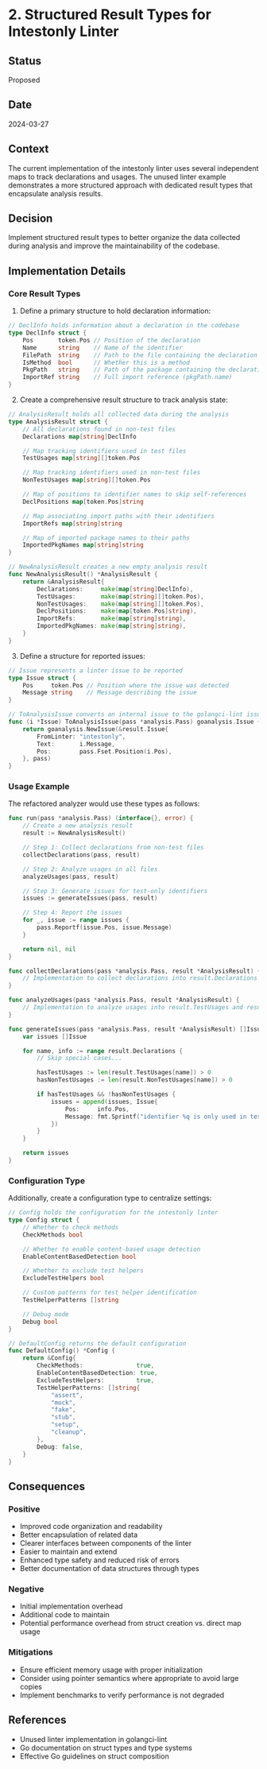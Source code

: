 # 2. Structured Result Types for Intestonly Linter

## Status
Proposed

## Date
2024-03-27

## Context
The current implementation of the intestonly linter uses several independent maps to track declarations and usages. The unused linter example demonstrates a more structured approach with dedicated result types that encapsulate analysis results.

## Decision
Implement structured result types to better organize the data collected during analysis and improve the maintainability of the codebase.

## Implementation Details

### Core Result Types

1. Define a primary structure to hold declaration information:

```go
// DeclInfo holds information about a declaration in the codebase
type DeclInfo struct {
    Pos       token.Pos // Position of the declaration
    Name      string    // Name of the identifier
    FilePath  string    // Path to the file containing the declaration
    IsMethod  bool      // Whether this is a method
    PkgPath   string    // Path of the package containing the declaration
    ImportRef string    // Full import reference (pkgPath.name)
}
```

2. Create a comprehensive result structure to track analysis state:

```go
// AnalysisResult holds all collected data during the analysis
type AnalysisResult struct {
    // All declarations found in non-test files
    Declarations map[string]DeclInfo

    // Map tracking identifiers used in test files
    TestUsages map[string][]token.Pos

    // Map tracking identifiers used in non-test files
    NonTestUsages map[string][]token.Pos

    // Map of positions to identifier names to skip self-references
    DeclPositions map[token.Pos]string

    // Map associating import paths with their identifiers
    ImportRefs map[string]string

    // Map of imported package names to their paths
    ImportedPkgNames map[string]string
}

// NewAnalysisResult creates a new empty analysis result
func NewAnalysisResult() *AnalysisResult {
    return &AnalysisResult{
        Declarations:     make(map[string]DeclInfo),
        TestUsages:       make(map[string][]token.Pos),
        NonTestUsages:    make(map[string][]token.Pos),
        DeclPositions:    make(map[token.Pos]string),
        ImportRefs:       make(map[string]string),
        ImportedPkgNames: make(map[string]string),
    }
}
```

3. Define a structure for reported issues:

```go
// Issue represents a linter issue to be reported
type Issue struct {
    Pos     token.Pos // Position where the issue was detected
    Message string    // Message describing the issue
}

// ToAnalysisIssue converts an internal issue to the golangci-lint issue format
func (i *Issue) ToAnalysisIssue(pass *analysis.Pass) goanalysis.Issue {
    return goanalysis.NewIssue(&result.Issue{
        FromLinter: "intestonly",
        Text:       i.Message,
        Pos:        pass.Fset.Position(i.Pos),
    }, pass)
}
```

### Usage Example

The refactored analyzer would use these types as follows:

```go
func run(pass *analysis.Pass) (interface{}, error) {
    // Create a new analysis result
    result := NewAnalysisResult()

    // Step 1: Collect declarations from non-test files
    collectDeclarations(pass, result)

    // Step 2: Analyze usages in all files
    analyzeUsages(pass, result)

    // Step 3: Generate issues for test-only identifiers
    issues := generateIssues(pass, result)

    // Step 4: Report the issues
    for _, issue := range issues {
        pass.Reportf(issue.Pos, issue.Message)
    }

    return nil, nil
}

func collectDeclarations(pass *analysis.Pass, result *AnalysisResult) {
    // Implementation to collect declarations into result.Declarations
}

func analyzeUsages(pass *analysis.Pass, result *AnalysisResult) {
    // Implementation to analyze usages into result.TestUsages and result.NonTestUsages
}

func generateIssues(pass *analysis.Pass, result *AnalysisResult) []Issue {
    var issues []Issue

    for name, info := range result.Declarations {
        // Skip special cases...

        hasTestUsages := len(result.TestUsages[name]) > 0
        hasNonTestUsages := len(result.NonTestUsages[name]) > 0

        if hasTestUsages && !hasNonTestUsages {
            issues = append(issues, Issue{
                Pos:     info.Pos,
                Message: fmt.Sprintf("identifier %q is only used in test files but is not part of test files", name),
            })
        }
    }

    return issues
}
```

### Configuration Type

Additionally, create a configuration type to centralize settings:

```go
// Config holds the configuration for the intestonly linter
type Config struct {
    // Whether to check methods
    CheckMethods bool

    // Whether to enable content-based usage detection
    EnableContentBasedDetection bool

    // Whether to exclude test helpers
    ExcludeTestHelpers bool

    // Custom patterns for test helper identification
    TestHelperPatterns []string

    // Debug mode
    Debug bool
}

// DefaultConfig returns the default configuration
func DefaultConfig() *Config {
    return &Config{
        CheckMethods:               true,
        EnableContentBasedDetection: true,
        ExcludeTestHelpers:         true,
        TestHelperPatterns: []string{
            "assert",
            "mock",
            "fake",
            "stub",
            "setup",
            "cleanup",
        },
        Debug: false,
    }
}
```

## Consequences

### Positive
- Improved code organization and readability
- Better encapsulation of related data
- Clearer interfaces between components of the linter
- Easier to maintain and extend
- Enhanced type safety and reduced risk of errors
- Better documentation of data structures through types

### Negative
- Initial implementation overhead
- Additional code to maintain
- Potential performance overhead from struct creation vs. direct map usage

### Mitigations
- Ensure efficient memory usage with proper initialization
- Consider using pointer semantics where appropriate to avoid large copies
- Implement benchmarks to verify performance is not degraded

## References
- Unused linter implementation in golangci-lint
- Go documentation on struct types and type systems
- Effective Go guidelines on struct composition